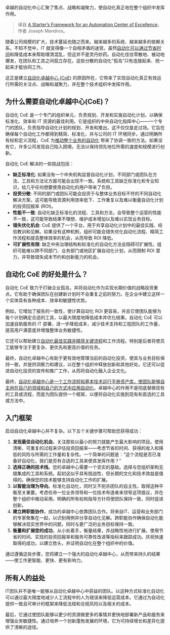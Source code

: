 
<!--
title: 自动化卓越中心入门框架
cover: https://cdn.thenewstack.io/media/2024/12/9595792a-automation.jpg
-->

卓越的自动化中心汇聚了焦点、战略和凝聚力，使自动化真正地在整个组织中发挥作用。

> 译自 [A Starter’s Framework for an Automation Center of Excellence](https://thenewstack.io/a-starters-framework-for-an-automation-center-of-excellence/)，作者 Joseph Mandros。


随着公司规模的扩大，技术蔓延也随之而来。越来越多的系统、越来越多的依赖关系，不知不觉中，IT 就变得像一个自相矛盾的迷宫。虽然[自动化可以通过节省时间](https://thenewstack.io/tale-of-2-responders-how-automation-can-save-time-and-toil/)和降低成本来帮助理清混乱，但这并不是灵丹妙药。自动化往往零散地、被动地爆发，在团队和工具之间孤立存在。这些分散的自动化“孤岛”只有连接起来、统一起来才能协同工作。

这正是建立[自动化卓越中心 (CoE)](https://thenewstack.io/unlocking-operational-excellence-with-ai-and-automation/) 的原因所在，它带来了实现自动化真正有效运行所需的关注点、战略和凝聚力，并在整个技术组织中发挥作用。

## 为什么需要自动化卓越中心(CoE)？

自动化 CoE 是一个专门的组织单元，负责规划、开发和实施自动化计划，以确保标准化、效率和 IT 资源的最佳利用。它是组织的中央自动化指挥中心——一个专门的团队，负责指导自动化计划的规划、开发和推出。这不仅仅是走过场。它旨在确保每个自动化工作都得到精简、标准化，并与公司的 IT 环境同步。通过明确所有权和定义流程，CoE 为[推动整个业务的自动化](https://thenewstack.io/ai-powered-automation-is-critical-to-it-resilience-and-adaptability/) 带来了协调一致的方法。如果没有它，许多公司发现自己陷入困境，无法以保持领先地位所需的速度和规模进行创新。

自动化 CoE 解决的一些挑战包括：

* **缺乏标准化**: 如果没有一个中央机构监督自动化计划，不同部门或团队在方法、工具和方法论方面可能会出现不一致。系统和工具缺乏标准化和专业知识，给几乎任何想要使用自动化的用户带来了负担。
* **投资分散**: 不同的部门或团队可能会投资于与整体业务目标不符的不同自动化解决方案，这可能导致资源利用效率低下、工作重复以及难以衡量自动化计划的投资回报率 (ROI)。
* **性能不一致**: 自动化缺乏标准化的流程、工具和方法，会导致整个运营的性能不一致，这可能导致结果不理想、维护成本增加以及难以实现业务目标。
* **错失优化机会**: CoE 提供了一个平台，用于共享自动化计划中的最佳实践、经验教训和见解。如果没有这种机制，组织可能会错失优化自动化流程、精简工作流程和提高整体效率的机会，从而导致 ROI 降低。
* **可扩展性有限**: 缺乏中央治理结构和标准化的自动化方法会阻碍可扩展性。组织可能难以跨不同部门、业务部门或地区扩展自动化计划，从而限制 ROI 潜力，并导致错失成本节约和创新能力的机会。

## 自动化 CoE 的好处是什么？

自动化 CoE 致力于打破企业孤岛，并将自动化作为实现长期价值的战略投资重点。它有助于确保团队在创建新计划时不会重复之前的努力。在企业中建立这样一个实体具有各种成本、效率和敏捷性优势。

例如，它增加了报告的一致性，使计算自动化 ROI 更容易，并且它使团队能够为每个计划确定合适的工具，以最大限度地降低成本并优化结果。自动化 CoE 可以加速自助服务的 IT 部署，进一步降低成本，减少技术支持和工程团队的工作量，提高用户满意度并增强整体业务敏捷性。

它还可以帮助建立[自动化最佳实践并精简关键流程](https://thenewstack.io/five-ways-process-automation-can-streamline-itops/)和工作流程。特别是后者将使员工能够专注于更复杂、更优先和更高价值的任务。

最终，自动化卓越中心有助于更有效地管理当前的自动化投资，使其与业务目标保持一致，并提供洞察力和建议，以在整个组织中释放创新和其他好处。它还可以促进自动化投资的宣传和推广工作，从而将自动化融入企业文化。

最终，[自动化卓越中心是一个工作流程和基本技术运行手册资产库，使团队能够自主地在自己的领域和自己的方式中应用自动化](https://thenewstack.io/three-ways-automation-can-improve-workplace-culture/)。卓越中心的作用不是彻底替换现有的工具或流程，而是为团队提供一个框架，以便将自动化实施到现有和首选的工具或方法中。

## 入门框架

启动自动化卓越中心并不复杂。以下五个关键步骤可帮助您获得成功：

1. **发现最佳自动化机会**。关注那些以最小的努力就能产生最大影响的项目。使用清晰、可重复的过程来评估投资回报率——考虑节省的时间、获得的收入和降低的风险与所需的工作量和复杂性。一个简单的问题是：“这个流程是否已准备好自动化，我们是否有合适的工具来使其发挥作用？”
2. **选择正确的技术栈**。您的卓越中心需要一个坚实的基础。选择与您组织架构无缝集成的工具和系统。起初这似乎具有挑战性，但长期的文化和技术效益是值得的。确保您的技术能够支持自动化工作的扩展。
3. **以智能治理为导向**。标准化自动化，同时又不扼杀团队的自主性。取得这种平衡至关重要。考虑任命一位业务领导和一位技术布道者来领导这项倡议，并在整个组织中推动采用。明确的所有权和指导方针将使团队保持一致，同时促进创新。
4. **建立跨职能协作**。成功的卓越中心依靠团队合作。将来自IT、运营和业务部门的专家聚集在一起，以识别用例并分享自动化见解。跨职能协作确保自动化能够解决现实世界中的问题，同时与更广泛的业务目标保持一致。
5. **衡量和扩展您的成功**。从小处着手，衡量结果，并战略性地进行扩展。使用节省的时间、实现的投资回报率和服务可靠性改进等指标来跟踪成功。庆祝快速取得的成功，以建立势头，并证明自动化在整个组织中的价值。

通过遵循这些步骤，您将建立一个强大的自动化卓越中心，从而带来持久的结果——使工作更智能、更快、更有影响力。

## 所有人的益处

IT团队并不是唯一能够从自动化卓越中心中获益的团队。以这种方式标准化自动化可以通过最大限度地减少人工流程中的人为错误来降低运营成本。它通过为自动化提供一致且可审计的框架来降低法规和合规风险以及相关的成本。

最后，它通过使团队能够以更少的资源做更多的事情并更快地部署新产品和服务来增强业务敏捷性。通过培养一个创新蓬勃发展的环境，它为可持续增长和差异化提供了清晰的途径。
